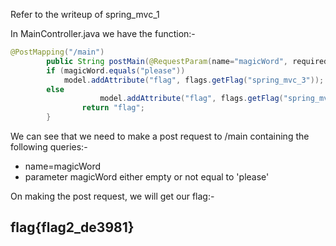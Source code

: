 Refer to the writeup of spring_mvc_1

In MainController.java we have the function:-

```java
@PostMapping("/main")
        public String postMain(@RequestParam(name="magicWord", required=false, defaultValue="") String magicWord, Model model) {
		if (magicWord.equals("please"))
			model.addAttribute("flag", flags.getFlag("spring_mvc_3"));	// post main param 
		else
                	model.addAttribute("flag", flags.getFlag("spring_mvc_2"));	// post main
                return "flag";
        }
```

We can see that we need to make a post request to /main containing the following queries:-
 - name=magicWord
 - parameter magicWord either empty or not equal to 'please'

On making the post request, we will get our flag:-

## flag{flag2_de3981}